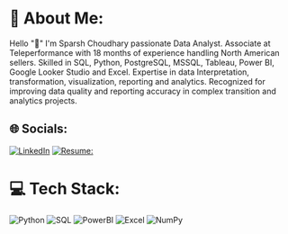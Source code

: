 # 💫 About Me:
Hello "👋" I'm Sparsh Choudhary passionate Data Analyst.
Associate at Teleperformance with 18 months of experience handling North American sellers. Skilled in SQL, Python, PostgreSQL, MSSQL, Tableau, Power BI, Google Looker Studio and Excel. Expertise in data Interpretation, transformation, visualization, reporting and analytics. Recognized for improving data quality and reporting accuracy in complex transition and analytics projects. 

## 🌐 Socials:
[![LinkedIn](https://img.shields.io/badge/LinkedIn-%230077B5.svg?logo=linkedin&logoColor=white)](https://www.linkedin.com/in/sparsh-choudhary-780a98296/) 
[![Resume:](https://img.shields.io/badge/Resume-%23800080.svg?logo=Resume&logoColor=white)](https://docs.google.com/document/d/1-r1qHj7It4iOjbsq1yPaGJ9zlaT1XBNb/edit#heading=h.j0lxbwqfggph)

# 💻 Tech Stack:
![Python](https://img.shields.io/badge/python-3670A0?style=for-the-badge&logo=python&logoColor=ffdd54) 
![SQL](https://img.shields.io/badge/MySQL-%23800080.svg?style=for-the-badge&logo=mysql&logoColor=ffffff&color=800080)
![PowerBI](https://img.shields.io/badge/Power%20BI-F2C811?style=for-the-badge&logo=https://yourhost.com/Power-BI-Logo.png&logoColor=black) 
![Excel](https://img.shields.io/badge/Excel-107C41?style=for-the-badge&logo=Excel&logoColor=white) 
![NumPy](https://img.shields.io/badge/NumPy-013243?style=for-the-badge&logo=numpy&logoColor=white)

